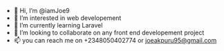 - 👋 Hi, I’m @iamJoe9
- 👀 I’m interested in web developement
- 🌱 I’m currently learning Laravel
- 💞️ I’m looking to collaborate on any front end developement project
- 📫 you can reach me on +2348050402774 or joeakpuru95@gmail.com
<!---
iamJoe9/iamJoe9 is a ✨ special ✨ repository because its `README.md` (this file) appears on your GitHub profile.
You can click the Preview link to take a look at your changes.
--->
